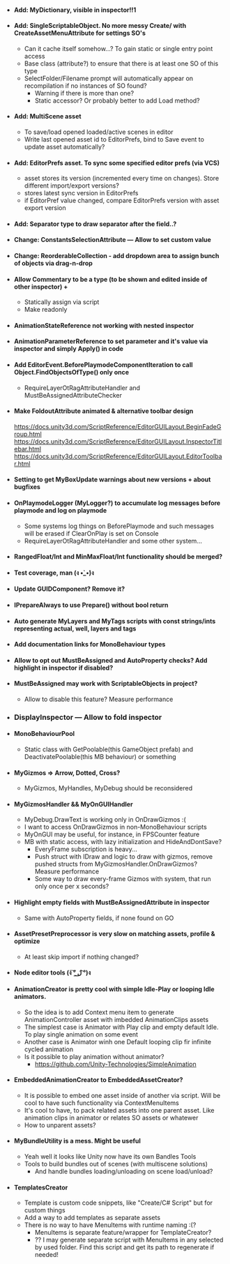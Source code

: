 * #### Add: MyDictionary, visible in inspector!!1

* #### Add: SingleScriptableObject. No more messy Create/ with CreateAssetMenuAttribute for settings SO's
  * Can it cache itself somehow...? To gain static or single entry point access
  * Base class (attribute?) to ensure that there is at least one SO of this type
  * SelectFolder/Filename prompt will automatically appear on recompilation if no instances of SO found? 
    * Warning if there is more than one?
    * Static accessor? Or probably better to add Load<T> method?

* #### Add: MultiScene asset
  * To save/load opened loaded/active scenes in editor
  * Write last opened asset id to EditorPrefs, bind to Save event to update asset automatically?

* #### Add: EditorPrefs asset. To sync some specified editor prefs (via VCS)
  * asset stores its version (incremented every time on changes). Store different import/export versions?
  * stores latest sync version in EditorPrefs
  * if EditorPref value changed, compare EditorPrefs version with asset export version

* #### Add: Separator type to draw separator after the field..?

* #### Change: ConstantsSelectionAttribute — Allow to set custom value
* #### Change: ReorderableCollection - add dropdown area to assign bunch of objects via drag-n-drop


* #### Allow Commentary to be a type (to be shown and edited inside of other inspector) +   
  * Statically assign via script
  * Make readonly
  
* #### AnimationStateReference not working with nested inspector
* #### AnimationParameterReference to set parameter and it's value via inspector and simply Apply() in code

* #### Add EditorEvent.BeforePlaymodeComponentIteration to call Object.FindObjectsOfType<Component>() only once
  * RequireLayerOtRagAttributeHandler and MustBeAssignedAttributeChecker   

* #### Make FoldoutAttribute animated & alternative toolbar design
  https://docs.unity3d.com/ScriptReference/EditorGUILayout.BeginFadeGroup.html
  https://docs.unity3d.com/ScriptReference/EditorGUILayout.InspectorTitlebar.html
  https://docs.unity3d.com/ScriptReference/EditorGUILayout.EditorToolbar.html

* #### Setting to get MyBoxUpdate warnings about new versions + about bugfixes

* #### OnPlaymodeLogger (MyLogger?) to accumulate log messages before playmode and log on playmode
  * Some systems log things on BeforePlaymode and such messages will be erased if ClearOnPlay is set on Console
  * RequireLayerOtRagAttributeHandler and some other system...
 
* #### RangedFloat/Int and MinMaxFloat/Int functionality should be merged?

* #### Test coverage, man (ง •̀_•́)ง

* #### Update GUIDComponent? Remove it? 

* #### IPrepareAlways to use Prepare() without bool return

* #### Auto generate MyLayers and MyTags scripts with const strings/ints representing actual, well, layers and tags

* #### Add documentation links for MonoBehaviour types

* #### Allow to opt out MustBeAssigned and AutoProperty checks? Add highlight in inspector if disabled?

* #### MustBeAssigned may work with ScriptableObjects in project? 
  * Allow to disable this feature? Measure performance
  
* ### DisplayInspector — Allow to fold inspector
  
* #### MonoBehaviourPool
  * Static class with GetPoolable<MB>(this GameObject prefab) and DeactivatePoolable<MB>(this MB behaviour) or something

* #### MyGizmos => Arrow, Dotted, Cross?
  * MyGizmos, MyHandles, MyDebug should be reconsidered
  
* #### MyGizmosHandler && MyOnGUIHandler
  * MyDebug.DrawText is working only in OnDrawGizmos :( 
  * I want to access OnDrawGizmos in non-MonoBehaviour scripts
  * MyOnGUI may be useful, for instance, in FPSCounter feature
  * MB with static access, with lazy initialization and HideAndDontSave?
    * EveryFrame subscription is heavy...
    * Push struct with IDraw and logic to draw with gizmos, remove pushed structs from MyGizmosHandler.OnDrawGizmos? Measure performance
    * Some way to draw every-frame Gizmos with system, that run only once per x seconds?
		
* #### Highlight empty fields with MustBeAssignedAttribute in inspector
  * Same with AutoProperty fields, if none found on GO	
	
* #### AssetPresetPreprocessor is very slow on matching assets, profile & optimize
  * At least skip import if nothing changed?
  
* #### Node editor tools (ง ͠° ͟ل͜ ͡°)ง
	
* #### AnimationCreator is pretty cool with simple Idle-Play or looping Idle animators. 
  * So the idea is to add Context menu item to generate AnimationController asset with imbedded AnimationClips assets
  * The simplest case is Animator with Play clip and empty default Idle. To play single animation on some event
  * Another case is Animator winh one Default looping clip fir infinite cycled animation
  * Is it possible to play animation without animator? 
    * https://github.com/Unity-Technologies/SimpleAnimation
	
* #### EmbeddedAnimationCreator to EmbeddedAssetCreator? 
  * It is possible to embed one asset inside of another via script. Will be cool to have such functionality via ContextMenuItems
  * It's cool to have, to pack related assets into one parent asset. Like animation clips in animator or relates SO assets or whatewer
  * How to unparent assets?
	
* #### MyBundleUtility is a mess. Might be useful
  * Yeah well it looks like Unity now have its own Bandles Tools
  * Tools to build bundles out of scenes (with multiscene solutions)
    * And handle bundles loading/unloading on scene load/unload?
		
* #### TemplatesCreator
  * Template is custom code snippets, like "Create/C# Script" but for custom things
  * Add a way to add templates as separate assets
  * There is no way to have MenuItems with runtime naming :(?
    * MenuItems is separate feature/wrapper for TemplateCreator?
    * ?? I may generate separate script with MenuItems in any selected by used folder. Find this script and get its path to regenerate if needed!